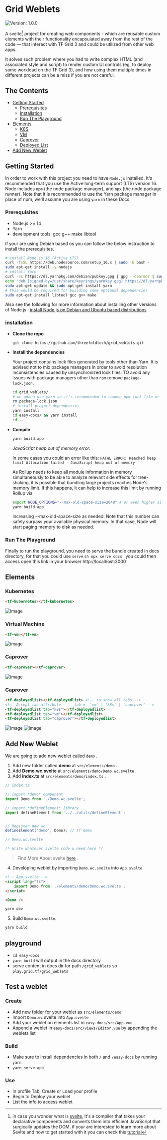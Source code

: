 # Grid Weblets
![Version: 1.0.0](https://img.shields.io/badge/Version-1.0.0-informational?style=flat-square)

A svelte[^1] project for creating web components - which are reusable custom elements with their functionality encapsulated away from the rest of the code — that interact with TF Grid 3 and could be utilized from other web apps.

It solves such problem where you had to write complex HTML (and associated style and script) to render custom UI controls (eg, to deploy some workload on the TF Grid 3), and how using them multiple times in different projects can be a miss if you are not careful.

[^1]: in case you wonder what is [svelte](https://github.com/sveltejs/svelte), It's a compiler that takes your declarative components and converts them into efficient JavaScript that surgically updates the DOM. if your are interested to learn more about Sevlte and how to get started with it you can check this [tutorial](https://developer.mozilla.org/en-US/docs/Learn/Tools_and_testing/Client-side_JavaScript_frameworks/Svelte_getting_started)

## The Contents
- [Getting Started](getting-started)
    - [Prerequisites](#prerequisites)
    - [Installation](#installation)
    - [Run The Playground](run-the-playground)
- [Elements](elements)
    - [K8S](#kubernetes)
    - [VM](#virtual-machine)
    - [Caprover](#caprover)
    - [Deployed List](#deployed-list)
- [Add New Weblet](#add-new-weblet)


## Getting Started
In order to work with this project you need to have `Node.js` installed. It's recommended that you use the Active long-term support (LTS) version 16. Node includes `npm` (the node package manager), and `npx` (the node package runner). Note that it is recommended to use the Yarn package manager in place of npm, we'll assume you are using `yarn` in these Docs.

### Prerequisites
- Node.js >= 14
- Yarn
- development tools: gcc g++ make libtool
  
if your are using Debian based os you can follow the below instruction to install the prerequisites.

```sh
# install Node.js 16 (Active LTS)
curl -fsSL https://deb.nodesource.com/setup_16.x | sudo -E bash -
sudo apt-get install -y nodejs
# install Yarn
curl -sL https://dl.yarnpkg.com/debian/pubkey.gpg | gpg --dearmor | sudo tee /usr/share/keyrings/yarnkey.gpg >/dev/null
echo "deb [signed-by=/usr/share/keyrings/yarnkey.gpg] https://dl.yarnpkg.com/debian stable main" | sudo tee /etc/apt/sources.list.d/yarn.list
sudo apt-get update && sudo apt-get install yarn
# this would be required for building some optional dependencies 
sudo apt-get install libtool gcc g++ make
```

Also see the following for more information about installing other versions of Node.js :
  [install Node.js on Debian and Ubuntu based distributions](https://github.com/nodesource/distributions/blob/master/README.md)


### installation
- **Clone the repo**
  ```
  git clone https://github.com/threefoldtech/grid_weblets.git
  ```
- **Install the dependencies**
  
  Your project contains lock files generated by tools other than Yarn. It is advised not to mix package managers in order to avoid resolution inconsistencies caused by unsynchronized lock files. TO avoid any issues with package managers other than `npm` remove `package-lock.json`.
  ```sh
  cd grid_weblets/
  # we gonna use yarn so it's recommended to remove npm lock file or rename it
  rm package-lock.json
  # install project dependencies
  yarn install
  cd easy-docs/ && yarn install
  cd ..
  ```
- **Compile**
  ```sh
  yarn build:app
  ```

  *JavaScript heap out of memory error:*

    In some cases you could an error like this: `FATAL ERROR: Reached heap limit Allocation failed - JavaScript heap out of memory`

    As Rollup needs to keep all module information in memory simultaneously to be able to analyze relevant side effects for tree-shaking, it is possible that bundling large projects reaches Node's memory limit. If this happens, it can help to increase this limit by running Rollup via

     ```sh
     export NODE_OPTIONS="--max-old-space-size=2048" # or even higher size 8192
     yarn build:app
     ```
    Increasing --max-old-space-size as needed. Note that this number can safely surpass your available physical memory. In that case, Node will start paging memory to disk as needed.
    
### Run The Playground
  Finally to run the playground, you need to serve the bundle created in docs directory, for that you could use `serve`
    ```sh
    npx serve docs
    ```
    you could then access open this link in your browser http://localhost:3000



## Elements
### Kubernetes
```html
<tf-kubernetes></tf-kubernetes>
```
![image](https://user-images.githubusercontent.com/31689104/140759704-983816c3-2a01-4da8-90bb-fee3f9928f7e.png)

### Virtual Machine
```html
<tf-vm></tf-vm>
```
![image](https://user-images.githubusercontent.com/31689104/140759788-c9403c04-2d83-493f-9124-2af191b82a4a.png)

### Caprover
```html
<tf-caprover></tf-caprover>
```
![image](https://user-images.githubusercontent.com/31689104/140759852-e056e5bb-bcc7-4096-9b7c-7110afc05284.png)

### Caprover
```html
<tf-deployedlist></tf-deployedlist> <!-- to show all tabs -->
<!-- Accept tab attribute      tab =  'vm' | 'k8s' | 'caprover' -->
<tf-deployedlist tab="k8s"></tf-deployedlist>
<tf-deployedlist tab="vm"></tf-deployedlist>
<tf-deployedlist tab="caprover"></tf-deployedlist>
```
![image](https://user-images.githubusercontent.com/31689104/140760029-634e5e14-ac83-4caf-ad3e-75c66edbdf18.png)
![image](https://user-images.githubusercontent.com/31689104/140760540-a0475e07-14d7-4daa-a728-5babf32bc8d4.png)


## Add New Weblet
We are going to add new weblet called `demo` .

1. Add new folder called **demo** at `src/elements/demo` .
2. Add **Demo.wc.svelte** at `src/elements/demo/Demo.wc.svelte` .
3. Add **index.ts** at `src/elements/demo/index.ts` .

```ts
// index.ts

// import *demo* component
import Demo from './Demo.wc.svelte';

// import *defineElement* library
import defineElement from '../../utils/defineElement';


// Register new wc
defineElement('demo', Demo); // tf-demo
```

```ts
// Demo.wc.svelte

/* Write whatever svelte code u need here */
```
> Find More About svelte [here](https://svelte.dev/docs) .


4. Developing weblet by importing `Demo.wc.svelte` into `App.svelte`.

```html
<!-- App.svelte -->
<script lang="ts">
    import Demo from './elements/demo/Demo.wc.svelte';
</script>

<Demo />
```
```sh
yarn dev
```

5. Build `Demo.wc.svelte`.
```sh
yarn build
```



## playground

- `cd easy-docs`
- `yarn build`  will output in the docs directory
- serve content in docs dir for path `/grid_weblets` so `play.grid.tf/grid_weblets`


## Test a weblet

### Create

- Add new folder for your weblet as `src/elements/demo`
- Import `Demo.wc` svelte into `App.svelte`
- Add your weblet on elements list in `easy-docs/src/App.vue`
- Append a weblet in `easy-docs/src/views/Editor.vue` by appending the weblets list

### Build

- Make sure to install dependencies in both `/` and `/easy-docs` by running `yarn`
- `yarn serve:app`

### Use

- In profile Tab, Create or Load your profile
- Begin to Deploy your weblet
- List the info to access weblet
